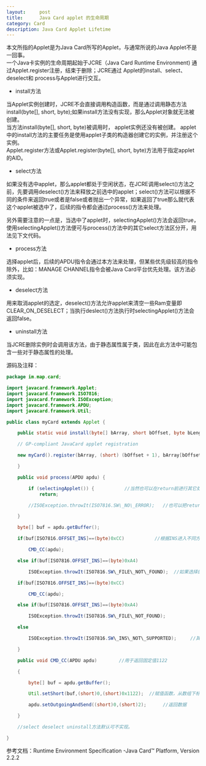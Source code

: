 ```yaml
---
layout:     post
title:      Java Card applet 的生命周期
category: Card
description: Java Card Applet Lifetime
---
```


本文所指的Applet是为Java Card所写的Applet，与通常所说的Java Applet不是一回事。  
一个Java卡实例的生命周期起始于JCRE（Java Card Runtime Environment) 通过Applet.register注册，结束于删除；JCRE通过 Applet的install、select、 deselect和 process与Applet进行交互。  

  * install方法  

当Applet实例创建时，JCRE不会直接调用构造函数，而是通过调用静态方法install(byte[], short, byte);如果install方法没有实现，那么Applet对象就无法被创建。  
当方法install(byte[], short, byte)被调用时， applet实例还没有被创建。 applet中的install方法的主要任务是使用applet子类的构造器创建它的实例，并注册这个实例。  
Applet.register方法或Applet.register(byte[], short, byte)方法用于指定applet的AID。  

  * select方法  

如果没有选中applet，那么applet都处于空闲状态，在JCRE调用select()方法之前，先要调用deselect()方法来释放之前选中的applet；select()方法可以根据不同的条件来返回true或者是false或者抛出一个异常，如果返回了true那么就代表这个applet被选中了，后续的指令都会通过process()方法来处理。

另外需要注意的一点是，当选中了applet时，selectingApplet()方法会返回true，使用selectingApplet()方法便可与process()方法中的其它select方法区分开，用法见下文代码。  

  * process方法  

选择applet后，后续的APDU指令会通过本方法来处理，但某些优先级较高的指令除外，比如：MANAGE CHANNEL指令会被Java Card平台优先处理。该方法必须实现。  

  * deselect方法  

用来取消applet的选定，deselect()方法允许applet来清空一些Ram变量即CLEAR\_ON\_DESELECT；当执行deslect()方法执行时selectingApplet()方法会返回false。  

  * uninstall方法  

当JCRE删除实例时会调用该方法，由于静态属性属于类，因此在此方法中可能包含一些对于静态属性的处理。  


源码及注释：  
``` java  
package im.map.card;

import javacard.framework.Applet;  
import javacard.framework.ISO7816;  
import javacard.framework.ISOException;  
import javacard.framework.APDU;  
import javacard.framework.Util;  

public class myCard extends Applet {

	public static void install(byte[] bArray, short bOffset, byte bLength) {     

	// GP-compliant JavaCard applet registration

	new myCard().register(bArray, (short) (bOffset + 1), bArray[bOffset]);

	}

	public void process(APDU apdu) {

		if (selectingApplet()) {           //当然也可以在return前进行其它处理使其返回FCI+SW，默认只返回SW。
			return;

		//ISOException.throwIt(ISO7816.SW\_NO\_ERROR);   //也可以把return屏蔽，把这一行放开，作用一样，便于理解。

	}	

	byte[] buf = apdu.getBuffer();

	if(buf[ISO7816.OFFSET_INS]==(byte)0xCC)           //根据INS进入不同方法

		CMD_CC(apdu);

	else if(buf[ISO7816.OFFSET_INS]==(byte)0xA4)

		ISOException.throwIt(ISO7816.SW\_FILE\_NOT\_FOUND);  //如果选择的不是applet并且进入了该process则返回6A82，即SW\_FILE\_NOT\_FOUND

	if(buf[ISO7816.OFFSET_INS]==(byte)0xCC)

		CMD_CC(apdu);

	else if(buf[ISO7816.OFFSET_INS]==(byte)0xA4)

		ISOException.throwIt(ISO7816.SW\_FILE\_NOT_FOUND);

	else

		ISOException.throwIt(ISO7816.SW\_INS\_NOT\_SUPPORTED);     //其它进入process的INS返回6D00，即SW\_INS\_NOT\_SUPPORTED

	}

	public void CMD_CC(APDU apdu)        //用于返回固定值1122

	{

		byte[] buf = apdu.getBuffer();

		Util.setShort(buf,(short)0,(short)0x1122);  //赋值函数，从数组下标0开始，复制两字节的数据0x1122给buf

		apdu.setOutgoingAndSend((short)0,(short)2);      //返回数据

	}

	//select deselect uninstall方法默认可不实现。

}
``` 

参考文档：Runtime Environment Specification -Java Card™ Platform, Version 2.2.2  

